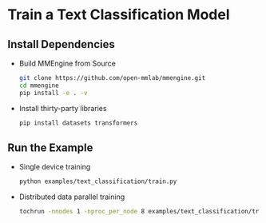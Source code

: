 # Train a Text Classification Model

## Install Dependencies

- Build MMEngine from Source

  ```bash
  git clone https://github.com/open-mmlab/mmengine.git
  cd mmengine
  pip install -e . -v
  ```

- Install thirty-party libraries

  ```bash
  pip install datasets transformers
  ```

## Run the Example

- Single device training

  ```bash
  python examples/text_classification/train.py
  ```

- Distributed data parallel training

  ```bash
  tochrun -nnodes 1 -nproc_per_node 8 examples/text_classification/train.py --launcher pytorch
  ```
